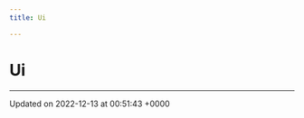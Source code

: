 ```yaml
---
title: Ui

---
```


# Ui








-------------------------------

Updated on 2022-12-13 at 00:51:43 +0000